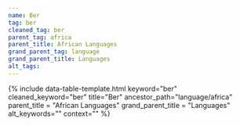 ```yaml
---
name: Ber
tag: ber
cleaned_tag: ber
parent_tag: africa
parent_title: African Languages
grand_parent_tag: language
grand_parent_title: Languages
alt_tags: 
---
```


{% include data-table-template.html 
  keyword="ber" 
  cleaned_keyword="ber" 
  title="Ber"
  ancestor_path="language/africa" 
  parent_title = "African Languages"
  grand_parent_title = "Languages"
  alt_keywords=""
  context=""
%}

